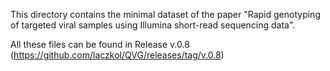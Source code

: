 This directory contains the minimal dataset of the paper "Rapid genotyping of targeted viral samples using Illumina short-read sequencing data".

All these files can be found in Release v.0.8 (https://github.com/laczkol/QVG/releases/tag/v.0.8)
